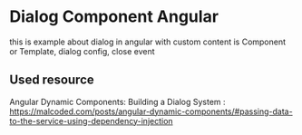 # Dialog Component Angular

this is example about dialog in angular with custom content is Component or Template, dialog config, close event

## Used resource

Angular Dynamic Components: Building a Dialog System : https://malcoded.com/posts/angular-dynamic-components/#passing-data-to-the-service-using-dependency-injection
